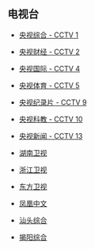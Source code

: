 ## 电视台
* [央视综合 - CCTV 1](http://183.207.248.71:80/cntv/live1/cctv-1/cctv-1)
* [央视财经 - CCTV 2](http://183.207.248.71:80/cntv/live1/HD-8000k-1080P-cctv2/HD-8000k-1080P-cctv2)
* [央视国际 - CCTV 4](http://183.207.248.71:80/cntv/live1/cctv-4/cctv-4)
* [央视体育 - CCTV 5](http://39.134.216.5/mgsp.live.miguvideo.com:8088/wd_r2/cctv/cctv5hdnew/1200/01.m3u8)
* [央视纪录片 - CCTV 9](http://183.207.248.71:80/cntv/live1/HD-8000k-1080P-cctv9/HD-8000k-1080P-cctv9)
* [央视科教 - CCTV 10](http://183.207.248.71:80/cntv/live1/HD-8000k-1080P-cctv10/HD-8000k-1080P-cctv10)
* [央视新闻 - CCTV 13](http://183.207.248.71:80/cntv/live1/cctv-13/cctv-13)

* [湖南卫视](http://39.134.24.24/PLTV/88888888/224/3221225694/index.m3u8)
* [浙江卫视](http://hw-m-l.cztv.com/channels/lantian/channel01/1080p.m3u8)
* [东方卫视](http://ivi.bupt.edu.cn/hls/dfhd.m3u8)
* [凤凰中文](https://zb.ios.ifeng.com/live/05QGCOB3T34/index.m3u8)
* [汕头综合](http://player.ioioz.com/1369/gd/gdtv2.php?id=shantouzh)
* [揭阳综合](http://player.ioioz.com/1369/gd/gdtv2.php?id=jieyangzh)


<style>
section.page-header {
    display: none;    
}
</style>
<script>
    document.title = "电视";
</script>
